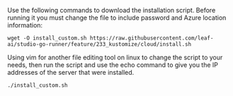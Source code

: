 Use the following commands to download the installation script.  Before running it you must change the file to include password and Azure location information:
 
```shell
wget -O install_custom.sh https://raw.githubusercontent.com/leaf-ai/studio-go-runner/feature/233_kustomize/cloud/install.sh
```

Using vim for another file editing tool on linux to change the script to your needs, then run the script and use the echo command to give you the IP addresses of the server that were installed.

```shell
./install_custom.sh
```
